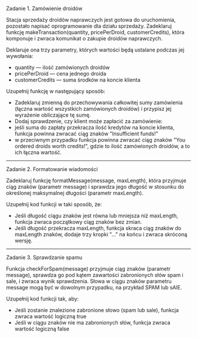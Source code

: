 Zadanie 1. Zamówienie droidów

Stacja sprzedaży droidów naprawczych jest gotowa do uruchomienia, pozostało napisać oprogramowanie dla działu sprzedaży. Zadeklaruj funkcję makeTransaction(quantity, pricePerDroid, customerCredits), która komponuje i zwraca komunikat o zakupie droidów naprawczych.


Deklaruje ona trzy parametry, których wartości będą ustalane podczas jej wywołania:

* quantity — ilość zamówionych droidów
* pricePerDroid — cena jednego droida
* customerCredits — suma środków na koncie klienta


Uzupełnij funkcję w następujący sposób:

* Zadeklaruj zmienną do przechowywania całkowitej sumy zamówienia (łączna wartość wszystkich zamówionych droidów) i przypisz jej wyrażenie obliczające tę sumę.
* Dodaj sprawdzenie, czy klient może zapłacić za zamówienie:
* jeśli suma do zapłaty przekracza ilość kredytów na koncie klienta, funkcja powinna zwracać ciąg znaków "Insufficient funds!"
* w przeciwnym przypadku funkcja powinna zwracać ciąg znaków "You ordered <quantity> droids worth <totalPrice> credits!", gdzie <quantity> to ilość zamówionych droidów, a <totalPrice> to ich łączna wartość.

-----------------------------------------------------------------------------------------------------------------------------------------------------------------------------------------------------------------------

Zadanie 2. Formatowanie wiadomości

Zadeklaruj funkcję formatMessage(message, maxLength), która przyjmuje ciąg znaków (parametr message) i sprawdza jego długość w stosunku do określonej maksymalnej długości (parametr maxLength).

Uzupełnij kod funkcji w taki sposób, że:

* Jeśli długość ciągu znaków jest równa lub mniejsza niż maxLength, funkcja zwraca początkowy ciąg znaków bez zmian.
* Jeśli długość przekracza maxLength, funkcja skraca ciąg znaków do maxLength znaków, dodaje trzy kropki "..." na końcu i zwraca skróconą wersję.

-----------------------------------------------------------------------------------------------------------------------------------------------------------------------------------------------------------------------

Zadanie 3. Sprawdzanie spamu

Funkcja checkForSpam(message) przyjmuje ciąg znaków (parametr message), sprawdza go pod kątem zawartości zabronionych słów spam i sale, i zwraca wynik sprawdzenia. Słowa w ciągu znaków parametru message mogą być w dowolnym przypadku, na przykład SPAM lub sAlE.

Uzupełnij kod funkcji tak, aby:

* Jeśli zostanie znalezione zabronione słowo (spam lub sale), funkcja zwraca wartość logiczną true
* Jeśli w ciągu znaków nie ma zabronionych słów, funkcja zwraca wartość logiczną false
